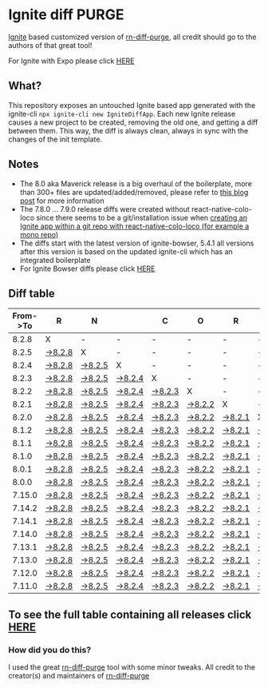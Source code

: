 # Ignite diff PURGE

[Ignite](https://github.com/infinitered/ignite) based customized version of [rn-diff-purge](https://github.com/react-native-community/rn-diff-purge/), all credit should go to the authors of that great tool!

For Ignite with Expo please click [HERE](https://github.com/nirre7/ignite-expo-diff-purge)

## What?

This repository exposes an untouched Ignite based app generated with the ignite-cli
`npx ignite-cli new IgniteDiffApp`. Each new Ignite release causes a new project to be created, removing the old one, and getting a diff between them. This way, the diff is always clean, always in sync with the changes of the init template.

## Notes
- The 8.0 aka Maverick release is a big overhaul of the boilerplate, more than 300+ files are updated/added/removed, please refer to [this blog post](https://shift.infinite.red/announcing-ignite-8-0-maverick-fbbdafbb738e) for more information
- The 7.8.0 ... 7.9.0 release diffs were created without react-native-colo-loco since there seems to be a git/installation issue when [creating an Ignite app within a git repo with react-native-colo-loco (for example a mono repo)](https://github.com/infinitered/ignite/issues/1845)
- The diffs start with the latest version of ignite-bowser, 5.4.1 all versions after this version is based on the updated ignite-cli which has an integrated boilerplate
- For Ignite Bowser diffs please click [HERE](https://github.com/nirre7/ignite-bowser-diff-purge)

## Diff table

| From->To | R                                                                                            | N                                                                                            |                                                                                              | C                                                                                            | O                                                                                            | R                                                                                            | E                                                                                            |                                                                                              | T                                                                                            | E                                                                                            | A                                                                                            | M                                                                                            |                                                                                                |                                                                                                |                                                                                                |                                                                                                |                                                                                                |                                                                                                |                                                                                                |     |
| -------- | -------------------------------------------------------------------------------------------- | -------------------------------------------------------------------------------------------- | -------------------------------------------------------------------------------------------- | -------------------------------------------------------------------------------------------- | -------------------------------------------------------------------------------------------- | -------------------------------------------------------------------------------------------- | -------------------------------------------------------------------------------------------- | -------------------------------------------------------------------------------------------- | -------------------------------------------------------------------------------------------- | -------------------------------------------------------------------------------------------- | -------------------------------------------------------------------------------------------- | -------------------------------------------------------------------------------------------- | ---------------------------------------------------------------------------------------------- | ---------------------------------------------------------------------------------------------- | ---------------------------------------------------------------------------------------------- | ---------------------------------------------------------------------------------------------- | ---------------------------------------------------------------------------------------------- | ---------------------------------------------------------------------------------------------- | ---------------------------------------------------------------------------------------------- | --- |
| 8.2.8    | X                                                                                            | -                                                                                            | -                                                                                            | -                                                                                            | -                                                                                            | -                                                                                            | -                                                                                            | -                                                                                            | -                                                                                            | -                                                                                            | -                                                                                            | -                                                                                            | -                                                                                              | -                                                                                              | -                                                                                              | -                                                                                              | -                                                                                              | -                                                                                              | -                                                                                              | -   |
| 8.2.5    | [->8.2.8](https://github.com/nirre7/ignite-diff-purge/compare/release/8.2.5..release/8.2.8)  | X                                                                                            | -                                                                                            | -                                                                                            | -                                                                                            | -                                                                                            | -                                                                                            | -                                                                                            | -                                                                                            | -                                                                                            | -                                                                                            | -                                                                                            | -                                                                                              | -                                                                                              | -                                                                                              | -                                                                                              | -                                                                                              | -                                                                                              | -                                                                                              | -   |
| 8.2.4    | [->8.2.8](https://github.com/nirre7/ignite-diff-purge/compare/release/8.2.4..release/8.2.8)  | [->8.2.5](https://github.com/nirre7/ignite-diff-purge/compare/release/8.2.4..release/8.2.5)  | X                                                                                            | -                                                                                            | -                                                                                            | -                                                                                            | -                                                                                            | -                                                                                            | -                                                                                            | -                                                                                            | -                                                                                            | -                                                                                            | -                                                                                              | -                                                                                              | -                                                                                              | -                                                                                              | -                                                                                              | -                                                                                              | -                                                                                              | -   |
| 8.2.3    | [->8.2.8](https://github.com/nirre7/ignite-diff-purge/compare/release/8.2.3..release/8.2.8)  | [->8.2.5](https://github.com/nirre7/ignite-diff-purge/compare/release/8.2.3..release/8.2.5)  | [->8.2.4](https://github.com/nirre7/ignite-diff-purge/compare/release/8.2.3..release/8.2.4)  | X                                                                                            | -                                                                                            | -                                                                                            | -                                                                                            | -                                                                                            | -                                                                                            | -                                                                                            | -                                                                                            | -                                                                                            | -                                                                                              | -                                                                                              | -                                                                                              | -                                                                                              | -                                                                                              | -                                                                                              | -                                                                                              | -   |
| 8.2.2    | [->8.2.8](https://github.com/nirre7/ignite-diff-purge/compare/release/8.2.2..release/8.2.8)  | [->8.2.5](https://github.com/nirre7/ignite-diff-purge/compare/release/8.2.2..release/8.2.5)  | [->8.2.4](https://github.com/nirre7/ignite-diff-purge/compare/release/8.2.2..release/8.2.4)  | [->8.2.3](https://github.com/nirre7/ignite-diff-purge/compare/release/8.2.2..release/8.2.3)  | X                                                                                            | -                                                                                            | -                                                                                            | -                                                                                            | -                                                                                            | -                                                                                            | -                                                                                            | -                                                                                            | -                                                                                              | -                                                                                              | -                                                                                              | -                                                                                              | -                                                                                              | -                                                                                              | -                                                                                              | -   |
| 8.2.1    | [->8.2.8](https://github.com/nirre7/ignite-diff-purge/compare/release/8.2.1..release/8.2.8)  | [->8.2.5](https://github.com/nirre7/ignite-diff-purge/compare/release/8.2.1..release/8.2.5)  | [->8.2.4](https://github.com/nirre7/ignite-diff-purge/compare/release/8.2.1..release/8.2.4)  | [->8.2.3](https://github.com/nirre7/ignite-diff-purge/compare/release/8.2.1..release/8.2.3)  | [->8.2.2](https://github.com/nirre7/ignite-diff-purge/compare/release/8.2.1..release/8.2.2)  | X                                                                                            | -                                                                                            | -                                                                                            | -                                                                                            | -                                                                                            | -                                                                                            | -                                                                                            | -                                                                                              | -                                                                                              | -                                                                                              | -                                                                                              | -                                                                                              | -                                                                                              | -                                                                                              | -   |
| 8.2.0    | [->8.2.8](https://github.com/nirre7/ignite-diff-purge/compare/release/8.2.0..release/8.2.8)  | [->8.2.5](https://github.com/nirre7/ignite-diff-purge/compare/release/8.2.0..release/8.2.5)  | [->8.2.4](https://github.com/nirre7/ignite-diff-purge/compare/release/8.2.0..release/8.2.4)  | [->8.2.3](https://github.com/nirre7/ignite-diff-purge/compare/release/8.2.0..release/8.2.3)  | [->8.2.2](https://github.com/nirre7/ignite-diff-purge/compare/release/8.2.0..release/8.2.2)  | [->8.2.1](https://github.com/nirre7/ignite-diff-purge/compare/release/8.2.0..release/8.2.1)  | X                                                                                            | -                                                                                            | -                                                                                            | -                                                                                            | -                                                                                            | -                                                                                            | -                                                                                              | -                                                                                              | -                                                                                              | -                                                                                              | -                                                                                              | -                                                                                              | -                                                                                              | -   |
| 8.1.2    | [->8.2.8](https://github.com/nirre7/ignite-diff-purge/compare/release/8.1.2..release/8.2.8)  | [->8.2.5](https://github.com/nirre7/ignite-diff-purge/compare/release/8.1.2..release/8.2.5)  | [->8.2.4](https://github.com/nirre7/ignite-diff-purge/compare/release/8.1.2..release/8.2.4)  | [->8.2.3](https://github.com/nirre7/ignite-diff-purge/compare/release/8.1.2..release/8.2.3)  | [->8.2.2](https://github.com/nirre7/ignite-diff-purge/compare/release/8.1.2..release/8.2.2)  | [->8.2.1](https://github.com/nirre7/ignite-diff-purge/compare/release/8.1.2..release/8.2.1)  | [->8.2.0](https://github.com/nirre7/ignite-diff-purge/compare/release/8.1.2..release/8.2.0)  | X                                                                                            | -                                                                                            | -                                                                                            | -                                                                                            | -                                                                                            | -                                                                                              | -                                                                                              | -                                                                                              | -                                                                                              | -                                                                                              | -                                                                                              | -                                                                                              | -   |
| 8.1.1    | [->8.2.8](https://github.com/nirre7/ignite-diff-purge/compare/release/8.1.1..release/8.2.8)  | [->8.2.5](https://github.com/nirre7/ignite-diff-purge/compare/release/8.1.1..release/8.2.5)  | [->8.2.4](https://github.com/nirre7/ignite-diff-purge/compare/release/8.1.1..release/8.2.4)  | [->8.2.3](https://github.com/nirre7/ignite-diff-purge/compare/release/8.1.1..release/8.2.3)  | [->8.2.2](https://github.com/nirre7/ignite-diff-purge/compare/release/8.1.1..release/8.2.2)  | [->8.2.1](https://github.com/nirre7/ignite-diff-purge/compare/release/8.1.1..release/8.2.1)  | [->8.2.0](https://github.com/nirre7/ignite-diff-purge/compare/release/8.1.1..release/8.2.0)  | [->8.1.2](https://github.com/nirre7/ignite-diff-purge/compare/release/8.1.1..release/8.1.2)  | X                                                                                            | -                                                                                            | -                                                                                            | -                                                                                            | -                                                                                              | -                                                                                              | -                                                                                              | -                                                                                              | -                                                                                              | -                                                                                              | -                                                                                              | -   |
| 8.1.0    | [->8.2.8](https://github.com/nirre7/ignite-diff-purge/compare/release/8.1.0..release/8.2.8)  | [->8.2.5](https://github.com/nirre7/ignite-diff-purge/compare/release/8.1.0..release/8.2.5)  | [->8.2.4](https://github.com/nirre7/ignite-diff-purge/compare/release/8.1.0..release/8.2.4)  | [->8.2.3](https://github.com/nirre7/ignite-diff-purge/compare/release/8.1.0..release/8.2.3)  | [->8.2.2](https://github.com/nirre7/ignite-diff-purge/compare/release/8.1.0..release/8.2.2)  | [->8.2.1](https://github.com/nirre7/ignite-diff-purge/compare/release/8.1.0..release/8.2.1)  | [->8.2.0](https://github.com/nirre7/ignite-diff-purge/compare/release/8.1.0..release/8.2.0)  | [->8.1.2](https://github.com/nirre7/ignite-diff-purge/compare/release/8.1.0..release/8.1.2)  | [->8.1.1](https://github.com/nirre7/ignite-diff-purge/compare/release/8.1.0..release/8.1.1)  | X                                                                                            | -                                                                                            | -                                                                                            | -                                                                                              | -                                                                                              | -                                                                                              | -                                                                                              | -                                                                                              | -                                                                                              | -                                                                                              | -   |
| 8.0.1    | [->8.2.8](https://github.com/nirre7/ignite-diff-purge/compare/release/8.0.1..release/8.2.8)  | [->8.2.5](https://github.com/nirre7/ignite-diff-purge/compare/release/8.0.1..release/8.2.5)  | [->8.2.4](https://github.com/nirre7/ignite-diff-purge/compare/release/8.0.1..release/8.2.4)  | [->8.2.3](https://github.com/nirre7/ignite-diff-purge/compare/release/8.0.1..release/8.2.3)  | [->8.2.2](https://github.com/nirre7/ignite-diff-purge/compare/release/8.0.1..release/8.2.2)  | [->8.2.1](https://github.com/nirre7/ignite-diff-purge/compare/release/8.0.1..release/8.2.1)  | [->8.2.0](https://github.com/nirre7/ignite-diff-purge/compare/release/8.0.1..release/8.2.0)  | [->8.1.2](https://github.com/nirre7/ignite-diff-purge/compare/release/8.0.1..release/8.1.2)  | [->8.1.1](https://github.com/nirre7/ignite-diff-purge/compare/release/8.0.1..release/8.1.1)  | [->8.1.0](https://github.com/nirre7/ignite-diff-purge/compare/release/8.0.1..release/8.1.0)  | X                                                                                            | -                                                                                            | -                                                                                              | -                                                                                              | -                                                                                              | -                                                                                              | -                                                                                              | -                                                                                              | -                                                                                              | -   |
| 8.0.0    | [->8.2.8](https://github.com/nirre7/ignite-diff-purge/compare/release/8.0.0..release/8.2.8)  | [->8.2.5](https://github.com/nirre7/ignite-diff-purge/compare/release/8.0.0..release/8.2.5)  | [->8.2.4](https://github.com/nirre7/ignite-diff-purge/compare/release/8.0.0..release/8.2.4)  | [->8.2.3](https://github.com/nirre7/ignite-diff-purge/compare/release/8.0.0..release/8.2.3)  | [->8.2.2](https://github.com/nirre7/ignite-diff-purge/compare/release/8.0.0..release/8.2.2)  | [->8.2.1](https://github.com/nirre7/ignite-diff-purge/compare/release/8.0.0..release/8.2.1)  | [->8.2.0](https://github.com/nirre7/ignite-diff-purge/compare/release/8.0.0..release/8.2.0)  | [->8.1.2](https://github.com/nirre7/ignite-diff-purge/compare/release/8.0.0..release/8.1.2)  | [->8.1.1](https://github.com/nirre7/ignite-diff-purge/compare/release/8.0.0..release/8.1.1)  | [->8.1.0](https://github.com/nirre7/ignite-diff-purge/compare/release/8.0.0..release/8.1.0)  | [->8.0.1](https://github.com/nirre7/ignite-diff-purge/compare/release/8.0.0..release/8.0.1)  | X                                                                                            | -                                                                                              | -                                                                                              | -                                                                                              | -                                                                                              | -                                                                                              | -                                                                                              | -                                                                                              | -   |
| 7.15.0   | [->8.2.8](https://github.com/nirre7/ignite-diff-purge/compare/release/7.15.0..release/8.2.8) | [->8.2.5](https://github.com/nirre7/ignite-diff-purge/compare/release/7.15.0..release/8.2.5) | [->8.2.4](https://github.com/nirre7/ignite-diff-purge/compare/release/7.15.0..release/8.2.4) | [->8.2.3](https://github.com/nirre7/ignite-diff-purge/compare/release/7.15.0..release/8.2.3) | [->8.2.2](https://github.com/nirre7/ignite-diff-purge/compare/release/7.15.0..release/8.2.2) | [->8.2.1](https://github.com/nirre7/ignite-diff-purge/compare/release/7.15.0..release/8.2.1) | [->8.2.0](https://github.com/nirre7/ignite-diff-purge/compare/release/7.15.0..release/8.2.0) | [->8.1.2](https://github.com/nirre7/ignite-diff-purge/compare/release/7.15.0..release/8.1.2) | [->8.1.1](https://github.com/nirre7/ignite-diff-purge/compare/release/7.15.0..release/8.1.1) | [->8.1.0](https://github.com/nirre7/ignite-diff-purge/compare/release/7.15.0..release/8.1.0) | [->8.0.1](https://github.com/nirre7/ignite-diff-purge/compare/release/7.15.0..release/8.0.1) | [->8.0.0](https://github.com/nirre7/ignite-diff-purge/compare/release/7.15.0..release/8.0.0) | X                                                                                              | -                                                                                              | -                                                                                              | -                                                                                              | -                                                                                              | -                                                                                              | -                                                                                              | -   |
| 7.14.2   | [->8.2.8](https://github.com/nirre7/ignite-diff-purge/compare/release/7.14.2..release/8.2.8) | [->8.2.5](https://github.com/nirre7/ignite-diff-purge/compare/release/7.14.2..release/8.2.5) | [->8.2.4](https://github.com/nirre7/ignite-diff-purge/compare/release/7.14.2..release/8.2.4) | [->8.2.3](https://github.com/nirre7/ignite-diff-purge/compare/release/7.14.2..release/8.2.3) | [->8.2.2](https://github.com/nirre7/ignite-diff-purge/compare/release/7.14.2..release/8.2.2) | [->8.2.1](https://github.com/nirre7/ignite-diff-purge/compare/release/7.14.2..release/8.2.1) | [->8.2.0](https://github.com/nirre7/ignite-diff-purge/compare/release/7.14.2..release/8.2.0) | [->8.1.2](https://github.com/nirre7/ignite-diff-purge/compare/release/7.14.2..release/8.1.2) | [->8.1.1](https://github.com/nirre7/ignite-diff-purge/compare/release/7.14.2..release/8.1.1) | [->8.1.0](https://github.com/nirre7/ignite-diff-purge/compare/release/7.14.2..release/8.1.0) | [->8.0.1](https://github.com/nirre7/ignite-diff-purge/compare/release/7.14.2..release/8.0.1) | [->8.0.0](https://github.com/nirre7/ignite-diff-purge/compare/release/7.14.2..release/8.0.0) | [->7.15.0](https://github.com/nirre7/ignite-diff-purge/compare/release/7.14.2..release/7.15.0) | X                                                                                              | -                                                                                              | -                                                                                              | -                                                                                              | -                                                                                              | -                                                                                              | -   |
| 7.14.1   | [->8.2.8](https://github.com/nirre7/ignite-diff-purge/compare/release/7.14.1..release/8.2.8) | [->8.2.5](https://github.com/nirre7/ignite-diff-purge/compare/release/7.14.1..release/8.2.5) | [->8.2.4](https://github.com/nirre7/ignite-diff-purge/compare/release/7.14.1..release/8.2.4) | [->8.2.3](https://github.com/nirre7/ignite-diff-purge/compare/release/7.14.1..release/8.2.3) | [->8.2.2](https://github.com/nirre7/ignite-diff-purge/compare/release/7.14.1..release/8.2.2) | [->8.2.1](https://github.com/nirre7/ignite-diff-purge/compare/release/7.14.1..release/8.2.1) | [->8.2.0](https://github.com/nirre7/ignite-diff-purge/compare/release/7.14.1..release/8.2.0) | [->8.1.2](https://github.com/nirre7/ignite-diff-purge/compare/release/7.14.1..release/8.1.2) | [->8.1.1](https://github.com/nirre7/ignite-diff-purge/compare/release/7.14.1..release/8.1.1) | [->8.1.0](https://github.com/nirre7/ignite-diff-purge/compare/release/7.14.1..release/8.1.0) | [->8.0.1](https://github.com/nirre7/ignite-diff-purge/compare/release/7.14.1..release/8.0.1) | [->8.0.0](https://github.com/nirre7/ignite-diff-purge/compare/release/7.14.1..release/8.0.0) | [->7.15.0](https://github.com/nirre7/ignite-diff-purge/compare/release/7.14.1..release/7.15.0) | [->7.14.2](https://github.com/nirre7/ignite-diff-purge/compare/release/7.14.1..release/7.14.2) | X                                                                                              | -                                                                                              | -                                                                                              | -                                                                                              | -                                                                                              | -   |
| 7.14.0   | [->8.2.8](https://github.com/nirre7/ignite-diff-purge/compare/release/7.14.0..release/8.2.8) | [->8.2.5](https://github.com/nirre7/ignite-diff-purge/compare/release/7.14.0..release/8.2.5) | [->8.2.4](https://github.com/nirre7/ignite-diff-purge/compare/release/7.14.0..release/8.2.4) | [->8.2.3](https://github.com/nirre7/ignite-diff-purge/compare/release/7.14.0..release/8.2.3) | [->8.2.2](https://github.com/nirre7/ignite-diff-purge/compare/release/7.14.0..release/8.2.2) | [->8.2.1](https://github.com/nirre7/ignite-diff-purge/compare/release/7.14.0..release/8.2.1) | [->8.2.0](https://github.com/nirre7/ignite-diff-purge/compare/release/7.14.0..release/8.2.0) | [->8.1.2](https://github.com/nirre7/ignite-diff-purge/compare/release/7.14.0..release/8.1.2) | [->8.1.1](https://github.com/nirre7/ignite-diff-purge/compare/release/7.14.0..release/8.1.1) | [->8.1.0](https://github.com/nirre7/ignite-diff-purge/compare/release/7.14.0..release/8.1.0) | [->8.0.1](https://github.com/nirre7/ignite-diff-purge/compare/release/7.14.0..release/8.0.1) | [->8.0.0](https://github.com/nirre7/ignite-diff-purge/compare/release/7.14.0..release/8.0.0) | [->7.15.0](https://github.com/nirre7/ignite-diff-purge/compare/release/7.14.0..release/7.15.0) | [->7.14.2](https://github.com/nirre7/ignite-diff-purge/compare/release/7.14.0..release/7.14.2) | [->7.14.1](https://github.com/nirre7/ignite-diff-purge/compare/release/7.14.0..release/7.14.1) | X                                                                                              | -                                                                                              | -                                                                                              | -                                                                                              | -   |
| 7.13.1   | [->8.2.8](https://github.com/nirre7/ignite-diff-purge/compare/release/7.13.1..release/8.2.8) | [->8.2.5](https://github.com/nirre7/ignite-diff-purge/compare/release/7.13.1..release/8.2.5) | [->8.2.4](https://github.com/nirre7/ignite-diff-purge/compare/release/7.13.1..release/8.2.4) | [->8.2.3](https://github.com/nirre7/ignite-diff-purge/compare/release/7.13.1..release/8.2.3) | [->8.2.2](https://github.com/nirre7/ignite-diff-purge/compare/release/7.13.1..release/8.2.2) | [->8.2.1](https://github.com/nirre7/ignite-diff-purge/compare/release/7.13.1..release/8.2.1) | [->8.2.0](https://github.com/nirre7/ignite-diff-purge/compare/release/7.13.1..release/8.2.0) | [->8.1.2](https://github.com/nirre7/ignite-diff-purge/compare/release/7.13.1..release/8.1.2) | [->8.1.1](https://github.com/nirre7/ignite-diff-purge/compare/release/7.13.1..release/8.1.1) | [->8.1.0](https://github.com/nirre7/ignite-diff-purge/compare/release/7.13.1..release/8.1.0) | [->8.0.1](https://github.com/nirre7/ignite-diff-purge/compare/release/7.13.1..release/8.0.1) | [->8.0.0](https://github.com/nirre7/ignite-diff-purge/compare/release/7.13.1..release/8.0.0) | [->7.15.0](https://github.com/nirre7/ignite-diff-purge/compare/release/7.13.1..release/7.15.0) | [->7.14.2](https://github.com/nirre7/ignite-diff-purge/compare/release/7.13.1..release/7.14.2) | [->7.14.1](https://github.com/nirre7/ignite-diff-purge/compare/release/7.13.1..release/7.14.1) | [->7.14.0](https://github.com/nirre7/ignite-diff-purge/compare/release/7.13.1..release/7.14.0) | X                                                                                              | -                                                                                              | -                                                                                              | -   |
| 7.13.0   | [->8.2.8](https://github.com/nirre7/ignite-diff-purge/compare/release/7.13.0..release/8.2.8) | [->8.2.5](https://github.com/nirre7/ignite-diff-purge/compare/release/7.13.0..release/8.2.5) | [->8.2.4](https://github.com/nirre7/ignite-diff-purge/compare/release/7.13.0..release/8.2.4) | [->8.2.3](https://github.com/nirre7/ignite-diff-purge/compare/release/7.13.0..release/8.2.3) | [->8.2.2](https://github.com/nirre7/ignite-diff-purge/compare/release/7.13.0..release/8.2.2) | [->8.2.1](https://github.com/nirre7/ignite-diff-purge/compare/release/7.13.0..release/8.2.1) | [->8.2.0](https://github.com/nirre7/ignite-diff-purge/compare/release/7.13.0..release/8.2.0) | [->8.1.2](https://github.com/nirre7/ignite-diff-purge/compare/release/7.13.0..release/8.1.2) | [->8.1.1](https://github.com/nirre7/ignite-diff-purge/compare/release/7.13.0..release/8.1.1) | [->8.1.0](https://github.com/nirre7/ignite-diff-purge/compare/release/7.13.0..release/8.1.0) | [->8.0.1](https://github.com/nirre7/ignite-diff-purge/compare/release/7.13.0..release/8.0.1) | [->8.0.0](https://github.com/nirre7/ignite-diff-purge/compare/release/7.13.0..release/8.0.0) | [->7.15.0](https://github.com/nirre7/ignite-diff-purge/compare/release/7.13.0..release/7.15.0) | [->7.14.2](https://github.com/nirre7/ignite-diff-purge/compare/release/7.13.0..release/7.14.2) | [->7.14.1](https://github.com/nirre7/ignite-diff-purge/compare/release/7.13.0..release/7.14.1) | [->7.14.0](https://github.com/nirre7/ignite-diff-purge/compare/release/7.13.0..release/7.14.0) | [->7.13.1](https://github.com/nirre7/ignite-diff-purge/compare/release/7.13.0..release/7.13.1) | X                                                                                              | -                                                                                              | -   |
| 7.12.0   | [->8.2.8](https://github.com/nirre7/ignite-diff-purge/compare/release/7.12.0..release/8.2.8) | [->8.2.5](https://github.com/nirre7/ignite-diff-purge/compare/release/7.12.0..release/8.2.5) | [->8.2.4](https://github.com/nirre7/ignite-diff-purge/compare/release/7.12.0..release/8.2.4) | [->8.2.3](https://github.com/nirre7/ignite-diff-purge/compare/release/7.12.0..release/8.2.3) | [->8.2.2](https://github.com/nirre7/ignite-diff-purge/compare/release/7.12.0..release/8.2.2) | [->8.2.1](https://github.com/nirre7/ignite-diff-purge/compare/release/7.12.0..release/8.2.1) | [->8.2.0](https://github.com/nirre7/ignite-diff-purge/compare/release/7.12.0..release/8.2.0) | [->8.1.2](https://github.com/nirre7/ignite-diff-purge/compare/release/7.12.0..release/8.1.2) | [->8.1.1](https://github.com/nirre7/ignite-diff-purge/compare/release/7.12.0..release/8.1.1) | [->8.1.0](https://github.com/nirre7/ignite-diff-purge/compare/release/7.12.0..release/8.1.0) | [->8.0.1](https://github.com/nirre7/ignite-diff-purge/compare/release/7.12.0..release/8.0.1) | [->8.0.0](https://github.com/nirre7/ignite-diff-purge/compare/release/7.12.0..release/8.0.0) | [->7.15.0](https://github.com/nirre7/ignite-diff-purge/compare/release/7.12.0..release/7.15.0) | [->7.14.2](https://github.com/nirre7/ignite-diff-purge/compare/release/7.12.0..release/7.14.2) | [->7.14.1](https://github.com/nirre7/ignite-diff-purge/compare/release/7.12.0..release/7.14.1) | [->7.14.0](https://github.com/nirre7/ignite-diff-purge/compare/release/7.12.0..release/7.14.0) | [->7.13.1](https://github.com/nirre7/ignite-diff-purge/compare/release/7.12.0..release/7.13.1) | [->7.13.0](https://github.com/nirre7/ignite-diff-purge/compare/release/7.12.0..release/7.13.0) | X                                                                                              | -   |
| 7.11.0   | [->8.2.8](https://github.com/nirre7/ignite-diff-purge/compare/release/7.11.0..release/8.2.8) | [->8.2.5](https://github.com/nirre7/ignite-diff-purge/compare/release/7.11.0..release/8.2.5) | [->8.2.4](https://github.com/nirre7/ignite-diff-purge/compare/release/7.11.0..release/8.2.4) | [->8.2.3](https://github.com/nirre7/ignite-diff-purge/compare/release/7.11.0..release/8.2.3) | [->8.2.2](https://github.com/nirre7/ignite-diff-purge/compare/release/7.11.0..release/8.2.2) | [->8.2.1](https://github.com/nirre7/ignite-diff-purge/compare/release/7.11.0..release/8.2.1) | [->8.2.0](https://github.com/nirre7/ignite-diff-purge/compare/release/7.11.0..release/8.2.0) | [->8.1.2](https://github.com/nirre7/ignite-diff-purge/compare/release/7.11.0..release/8.1.2) | [->8.1.1](https://github.com/nirre7/ignite-diff-purge/compare/release/7.11.0..release/8.1.1) | [->8.1.0](https://github.com/nirre7/ignite-diff-purge/compare/release/7.11.0..release/8.1.0) | [->8.0.1](https://github.com/nirre7/ignite-diff-purge/compare/release/7.11.0..release/8.0.1) | [->8.0.0](https://github.com/nirre7/ignite-diff-purge/compare/release/7.11.0..release/8.0.0) | [->7.15.0](https://github.com/nirre7/ignite-diff-purge/compare/release/7.11.0..release/7.15.0) | [->7.14.2](https://github.com/nirre7/ignite-diff-purge/compare/release/7.11.0..release/7.14.2) | [->7.14.1](https://github.com/nirre7/ignite-diff-purge/compare/release/7.11.0..release/7.14.1) | [->7.14.0](https://github.com/nirre7/ignite-diff-purge/compare/release/7.11.0..release/7.14.0) | [->7.13.1](https://github.com/nirre7/ignite-diff-purge/compare/release/7.11.0..release/7.13.1) | [->7.13.0](https://github.com/nirre7/ignite-diff-purge/compare/release/7.11.0..release/7.13.0) | [->7.12.0](https://github.com/nirre7/ignite-diff-purge/compare/release/7.11.0..release/7.12.0) | X   |

## To see the full table containing all releases click [HERE](https://nirre7.github.io/ignite-diff-purge/)

### How did you do this?

I used the great [rn-diff-purge](https://github.com/react-native-community/rn-diff-purge/) tool with some minor tweaks.
All credit to the creator(s) and maintainers of [rn-diff-purge](https://github.com/react-native-community/rn-diff-purge/)

